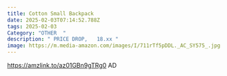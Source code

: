 ```yaml
---
title: Cotton Small Backpack
date: 2025-02-03T07:14:52.788Z
tags: 2025-02-03
Category: "OTHER  "
description: " PRICE DROP,   18.xx "
image: https://m.media-amazon.com/images/I/711rTf5pDDL._AC_SY575_.jpg
---
```

https://amzlink.to/az01GBn9gTRg0   AD
